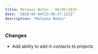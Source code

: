 ```yaml
---
title: Release Notes - 04/05/2019
date: "2019-05-04T23:46:37.121Z"
description: "Release Notes"
---
```


### Changes

- Add ability to add in contacts to projects
